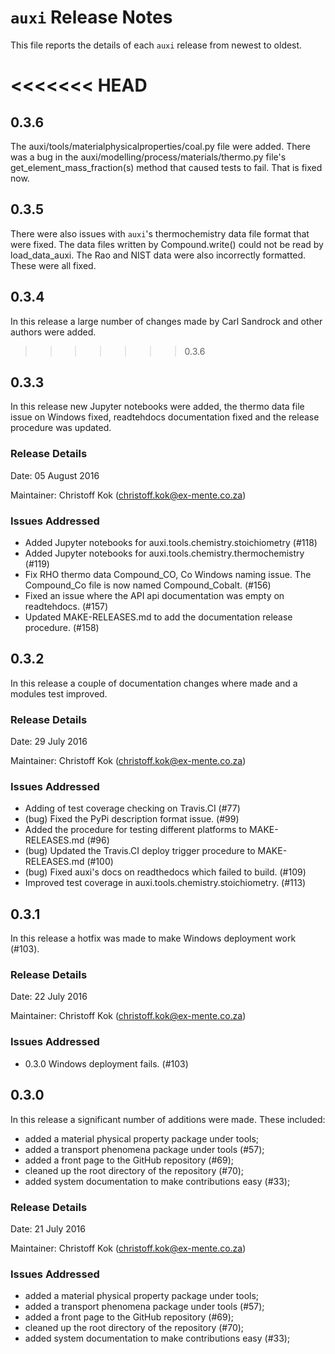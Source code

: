# `auxi` Release Notes
This file reports the details of each `auxi` release from newest to oldest.

<<<<<<< HEAD
=======
## 0.3.6
The auxi/tools/materialphysicalproperties/coal.py file were added. There was a bug in the auxi/modelling/process/materials/thermo.py file's get_element_mass_fraction(s) method that caused tests to fail. That is fixed now.

## 0.3.5
There were also issues with `auxi`'s thermochemistry data file format that were fixed. The data files written by Compound.write() could not be read by load_data_auxi. The Rao and NIST data were also incorrectly formatted. These were all fixed.

## 0.3.4
In this release a large number of changes made by Carl Sandrock and other authors were added.

>>>>>>> 0.3.6
## 0.3.3
In this release new Jupyter notebooks were added, the thermo data file issue on Windows fixed, readtehdocs documentation fixed and the release procedure was updated.

### Release Details
Date:       05 August 2016

Maintainer: Christoff Kok (christoff.kok@ex-mente.co.za)

### Issues Addressed
* Added Jupyter notebooks for auxi.tools.chemistry.stoichiometry (#118)
* Added Jupyter notebooks for auxi.tools.chemistry.thermochemistry (#119)
* Fix RHO thermo data Compound\_CO, Co Windows naming issue. The Compound\_Co file is now named Compound_Cobalt. (#156)
* Fixed an issue where the API api documentation was empty on readtehdocs. (#157)
* Updated MAKE-RELEASES.md to add the documentation release procedure. (#158)

## 0.3.2
In this release a couple of documentation changes where made and a modules test improved.

### Release Details
Date:       29 July 2016

Maintainer: Christoff Kok (christoff.kok@ex-mente.co.za)

### Issues Addressed
* Adding of test coverage checking on Travis.CI (#77)
* (bug) Fixed the PyPi description format issue. (#99)
* Added the procedure for testing different platforms to MAKE-RELEASES.md (#96)
* (bug) Updated the Travis.CI deploy trigger procedure to MAKE-RELEASES.md (#100)
* (bug) Fixed auxi's docs on readthedocs which failed to build. (#109)
* Improved test coverage in auxi.tools.chemistry.stoichiometry. (#113)

## 0.3.1
In this release a hotfix was made to make Windows deployment work (#103).

### Release Details
Date:       22 July 2016

Maintainer: Christoff Kok (christoff.kok@ex-mente.co.za)

### Issues Addressed
* 0.3.0 Windows deployment fails. (#103)


## 0.3.0
In this release a significant number of additions were made. These included:
* added a material physical property package under tools;
* added a transport phenomena package under tools (#57);
* added a front page to the GitHub repository (#69);
* cleaned up the root directory of the repository (#70);
* added system documentation to make contributions easy (#33);

### Release Details
Date:       21 July 2016

Maintainer: Christoff Kok (christoff.kok@ex-mente.co.za)

### Issues Addressed
* added a material physical property package under tools;
* added a transport phenomena package under tools (#57);
* added a front page to the GitHub repository (#69);
* cleaned up the root directory of the repository (#70);
* added system documentation to make contributions easy (#33);
